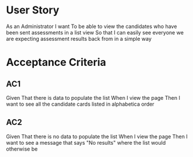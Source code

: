 # User Story

As an 
    Administrator
I want 
    To be able to view the candidates who have been sent assessments in a list view
So that 
    I can easily see everyone we are expecting assessment results back from in a simple way

# Acceptance Criteria

## AC1

Given
    That there is data to populate the list
When
    I view the page
Then
    I want to see all the candidate cards listed in alphabetica order

## AC2

Given
    That there is no data to populate the list
When
    I view the page
Then
    I want to see a message that says "No results" where the list would otherwise be